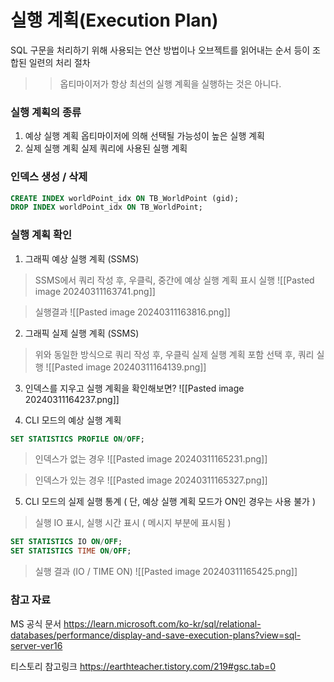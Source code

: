 # 실행 계획(Execution Plan)

SQL 구문을 처리하기 위해 사용되는 연산 방법이나 오브젝트를 읽어내는 순서 등이 조합된 일련의 처리 절차
>> 옵티마이저가 항상 최선의 실행 계획을 실행하는 것은 아니다.

### 실행 계획의 종류
1. 예상 실행 계획
   옵티마이저에 의해 선택될 가능성이 높은 실행 계획
2. 실제 실행 계획
    실제 쿼리에 사용된 실행 계획


### 인덱스 생성 / 삭제
```SQL
CREATE INDEX worldPoint_idx ON TB_WorldPoint (gid);
DROP INDEX worldPoint_idx ON TB_WorldPoint;
```

### 실행 계획 확인

1. 그래픽 예상 실행 계획 (SSMS) 

> SSMS에서 쿼리 작성 후, 우클릭, 중간에 예상 실행 계획 표시 실행
![[Pasted image 20240311163741.png]]

> 실행결과
![[Pasted image 20240311163816.png]]

2. 그래픽 실제 실행 계획 (SSMS)
> 위와 동일한 방식으로 쿼리 작성 후, 우클릭
> 실제 실행 계획 포함 선택 후, 쿼리 실행
![[Pasted image 20240311164139.png]]


3. 인덱스를 지우고 실행 계획을 확인해보면?
![[Pasted image 20240311164237.png]]


4. CLI 모드의 예상 실행 계획
```SQL
SET STATISTICS PROFILE ON/OFF;
```
> 인덱스가 없는 경우
![[Pasted image 20240311165231.png]]

> 인덱스가 있는 경우
![[Pasted image 20240311165327.png]]


5. CLI 모드의 실제 실행 통계 ( 단, 예상 실행 계획 모드가 ON인 경우는 사용 불가 )
> 실행 IO 표시, 실행 시간 표시 ( 메시지 부분에 표시됨 )
```SQL
SET STATISTICS IO ON/OFF;
SET STATISTICS TIME ON/OFF;
```

> 실행 결과 (IO / TIME ON)
![[Pasted image 20240311165425.png]]


### 참고 자료
MS 공식 문서
https://learn.microsoft.com/ko-kr/sql/relational-databases/performance/display-and-save-execution-plans?view=sql-server-ver16

티스토리 참고링크
https://earthteacher.tistory.com/219#gsc.tab=0


